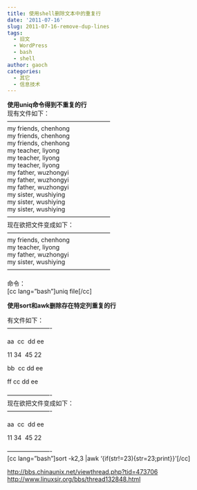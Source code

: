```yaml
---
title: 使用shell删除文本中的重复行
date: '2011-07-16'
slug: 2011-07-16-remove-dup-lines
tags:
  - 旧文
  - WordPress
  - bash
  - shell
author: gaoch
categories:
  - 其它
  - 信息技术
---
```



**使用uniq命令得到不重复的行**  
现有文件如下：  
—————————————————  
my friends, chenhong  
my friends, chenhong  
my friends, chenhong  
my teacher, liyong  
my teacher, liyong  
my teacher, liyong  
my father, wuzhongyi  
my father, wuzhongyi  
my father, wuzhongyi  
my sister, wushiying  
my sister, wushiying  
my sister, wushiying  
—————————————————  
现在欲把文件变成如下：  
—————————————————  
my friends, chenhong  
my teacher, liyong  
my father, wuzhongyi  
my sister, wushiying  
—————————————————

命令：  
\[cc lang=”bash”\]uniq file\[/cc\]

**使用sort和awk删除存在特定列重复的行**

有<span class="t_tag"
href="http://bbs.chinaunix.net/tag.php?name=%CE%C4%BC%FE">文件</span>如下：  
———————-

aa  cc  dd ee

11 34  45 22

bb  cc dd ee

ff cc dd ee

———————-  
现在欲把文件变成如下：  
———————-

aa  cc  dd ee

11 34  45 22

———————-  
\[cc lang=”bash”\]sort -k2,3 \|awk
‘{if(str!=$2$3){str=$2$3;print}}'\[/cc\]

http://bbs.chinaunix.net/viewthread.php?tid=473706  
http://www.linuxsir.org/bbs/thread132848.html
